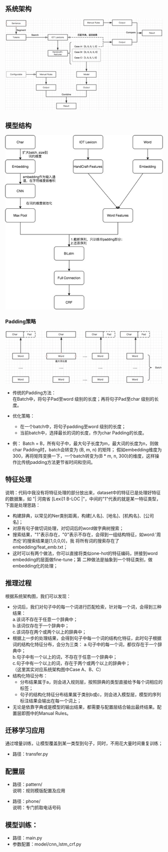 ## 系统架构
![system structure](Png/system_structure.png)

## 模型结构
![model structure](Png/model_structure.jpg)

### Padding策略
![padding strategy](Png/padding.png)
- 传统的Padding方法：  
在Batch中，将句子Pad至word 级别的长度；再将句子Pad至char 级别的长度。  

- 优化策略：  
    - 在一个batch中，将句子padding至word 级别的长度；  
    - 当前batch中，选择最长的词的长度，作为char Padding的长度。

- 例：
Batch = B，所有句子中，最大句子长度为m，最大词的长度为n，则做char Padding时，batch会转变为 (B, m, n) 的矩阵；
假如embedding维度为300，再将矩阵变换一下，一个batch转变为(B * m, n, 300)的维度，这样操作比传统padding方法更节省时间和空间。

## 特征处理
说明：代码中我没有将特征处理的部分放出来，dataset中的特征已是处理好特征的数据集，如
"|  河南省 [Lexi]1 B-LOC  |"，中间的"1"代表的就是某一特征类型，下面是处理思路：  
- 构建辞典，以常见的Ner类别距离，构建[人名]、[地名]、[机构名]、[公司名]；  
- 对原有句子做切词处理，对切词后的word做字典树搜索；  
- 搜索结果，"1"表示存在，"0"表示不存在，会得到一组结构特征，如word:'周杰伦'的搜索结果是[1,0,0,0]，我
将所有词的搜索存在了embedding/feat_emb.txt；  
- 这时可以有两个做法，你可以直接将类似one-hot的特征编码，拼接到word embedding的层面做fine-tune；第
二种做法是抽象到一个特征类别，做embedding化的处理；  


## 推理过程
根据系统架构图，我们可以发现：  
- 分词后，我们对句子中的每一个词进行匹配检索，针对每一个词，会得到三种结果：  
    a.该词不存在于任意一个辞典中；  
    b.该词仅存在于一个辞典中；  
    c.该词存在两个或两个以上的辞典中；  
- 根据上一步的处理结果，会得到句子中每一个词的结构化特征，此时句子根据词的结构化特征分布，会分为三类：
    a.句子中的每一个词，都仅存在于一个辞典中；  
    b.句子中有一个以上的词，不存在于任意一个辞典中；  
    c.句子中有一个以上的词，存在于两个或两个以上的辞典中；  
    （这里其实对应系统架构图中Case A、B、C）
- 结构化特征分布：
    - 分布结果属于a，则会进入规则层，按照辞典的类型直接给予每个词相应的标签； 
    - 句子的结构化特征分布结果属于类别b或c，则会进入模型层，模型的序列标注结果会输出在每一个词上；  
- 无论是依靠字典或是模型的输出结果，都需要与配置层结合输出最终结果。配置层即图中的Manual Rules。  
 
## 迁移学习应用
通过增量训练，让模型覆盖到某一类型到句子，同时，不用花大量时间重复训练；  
- 路径：transfer.py  

## 配置层
- 路径：pattern/  
说明：规则模版配置及应用  
  
- 路径：phone/  
说明：专门抓取电话号码  

## 模型训练：
- 路径：main.py  
- 参数配置：model/cnn_lstm_crf.py
